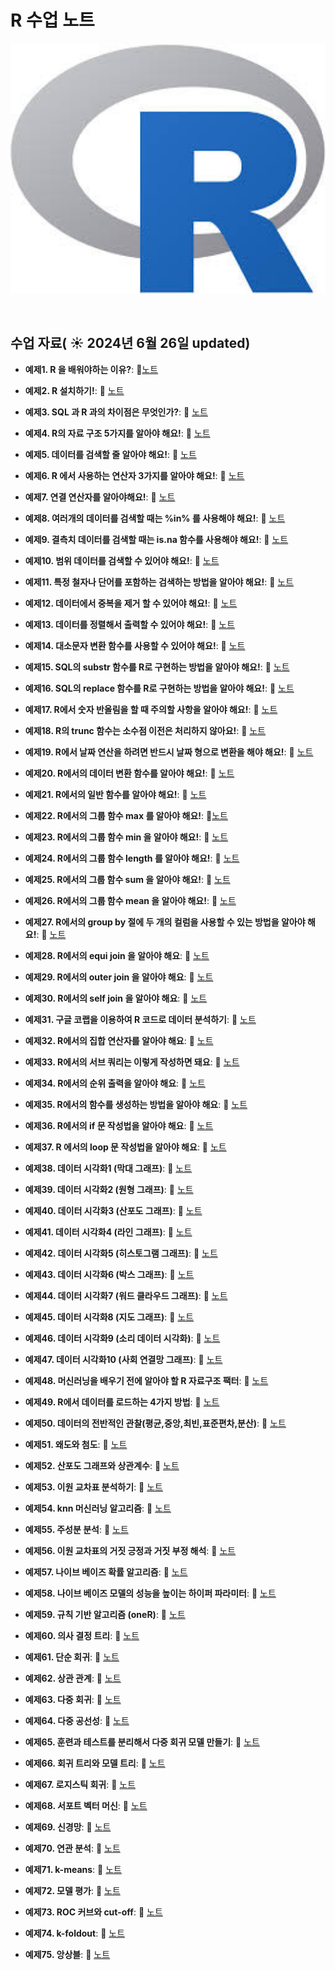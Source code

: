 # R 수업 노트


<img src="https://github.com/son-jy/rnote/blob/main/R.jpg" width="600" height="400">

&nbsp;

## 수업 자료( ☀️ 2024년 6월 26일 updated)


- **예제1. R 을 배워야하는 이유?**:  📄[노트](https://www.notion.so/1-R-65b6574c8e3f4415be522f9f3a62b490)
  &nbsp;
  
- **예제2. R 설치하기!**: 📄 [노트](https://www.notion.so/2-R-0902223d3ce24f4fa69599071eeb0790?pvs=21)

- **예제3. SQL 과 R 과의 차이점은 무엇인가?**: 📄 [노트](https://www.notion.so/3-SQL-R-2932505546754702b45d9e0758aeb7c0?pvs=21)

- **예제4. R의 자료 구조 5가지를 알아야 해요!**: 📄 [노트](https://www.notion.so/4-R-5-5774f9e8ad8e4ccfa142953ce336cb9f?pvs=21)

- **예제5. 데이터를 검색할 줄 알아야 해요!**: 📄 [노트](https://www.notion.so/5-8d4137ebdbb844738a07868c3e0999da?pvs=21)

- **예제6. R 에서 사용하는 연산자 3가지를 알아야 해요!**: 📄 [노트](https://www.notion.so/6-R-3-5a18eef7da4a4184aba15fc1c3bee05c?pvs=21)

- **예제7. 연결 연산자를 알아야해요!**: 📄 [노트](https://www.notion.so/7-89c0cf5ccdc4411d82f28d04d4f9da71?pvs=21)

- **예제8. 여러개의 데이터를 검색할 때는 %in% 를 사용해야 해요!**: 📄 [노트](https://www.notion.so/8-in-39b30da842df4d0da8a304ecd91d08b2?pvs=21)

- **예제9. 결측치 데이터를 검색할 때는 is.na 함수를 사용해야 해요!**: 📄 [노트](https://www.notion.so/9-is-na-9b135511bb9543e6a088ffbcca42e929?pvs=21)

- **예제10. 범위 데이터를 검색할 수 있어야 해요!**: 📄 [노트](https://www.notion.so/10-d5c222f47dc4488eab2619839cd40f05?pvs=21)

- **예제11. 특정 철자나 단어를 포함하는 검색하는 방법을 알아야 해요!**: 📄 [노트](https://www.notion.so/11-690e0206420e4dd9bcc23de57ec34281?pvs=21)
  
- **예제12. 데이터에서 중복을 제거 할 수 있어야 해요!**: 📄 [노트](https://www.notion.so/12-5500b49e54f04181ad9dbeb807f67bcf?pvs=21s)

- **예제13. 데이터를 정렬해서 출력할 수 있어야 해요!**: 📄 [노트](https://www.notion.so/13-5f5738d66abe44ae865df84a802ffb1d?pvs=21)

- **예제14. 대소문자 변환 함수를 사용할 수 있어야 해요!**: 📄 [노트](https://www.notion.so/14-d71298a74916465fbe8c509148251071?pvs=21)

- **예제15. SQL의 substr 함수를 R로 구현하는 방법을 알아야 해요!**: 📄 [노트](https://www.notion.so/15-SQL-substr-R-694e52a35fe048bc921588fb5dcd0987?pvs=21)

- **예제16. SQL의 replace 함수를 R로 구현하는 방법을 알아야 해요!**: 📄 [노트](https://www.notion.so/16-SQL-replace-R-e7964709a1714971b476db261d7d674c?pvs=21)

- **예제17. R에서 숫자 반올림을 할 때 주의할 사항을 알아야 해요!**: 📄 [노트](https://www.notion.so/17-R-48d8db1aec1347b592bba92bd5ca43b2?pvs=21)

- **예제18. R의 trunc 함수는 소수점 이전은 처리하지 않아요!**: 📄 [노트](https://www.notion.so/18-R-trunc-4d11779e332c45659f11f5d3d7f775ea?pvs=21)

- **예제19. R에서 날짜 연산을 하려면 반드시 날짜 형으로 변환을 해야 해요!**: 📄 [노트](https://www.notion.so/19-R-a30518c9973941a0a33c169dc3ce55a6?pvs=21)

- **예제20. R에서의 데이터 변환 함수를 알아야 해요!**: 📄 [노트](https://www.notion.so/20-R-c8803c0455a24e45b6bb1bbfd4c56b78?pvs=21)

- **예제21. R에서의 일반 함수를 알아야 해요!**: 📄 [노트](https://www.notion.so/21-R-59a4e1f6bd474be6a57b05d767ad7a83?pvs=21)

- **예제22. R에서의 그룹 함수 max 를 알아야 해요!**:  📄[노트](https://www.notion.so/22-R-max-a2689bacdaf845149c14a2bc192d6ce9?pvs=21)
  &nbsp;
  
- **예제23. R에서의 그룹 함수 min 을 알아야 해요!**: 📄 [노트](https://www.notion.so/23-R-min-fa125c5f544347eeb8f89a295493f6c4?pvs=21)

- **예제24. R에서의 그룹 함수 length 를 알아야 해요!**: 📄 [노트](https://www.notion.so/24-R-length-22e1364130fd420fa69e53a4e36b8f3e?pvs=21)

- **예제25. R에서의 그룹 함수 sum 을 알아야 해요!**: 📄 [노트](https://www.notion.so/25-R-sum-d6c1b78b45d040b296c85a328525db6d?pvs=21)

- **예제26. R에서의 그룹 함수 mean 을 알아야 해요!**: 📄 [노트](https://www.notion.so/26-R-mean-029ff01cb8664cf09575f08f3e43b06f)

- **예제27. R에서의 group by 절에 두 개의 컬럼을 사용할 수 있는 방법을 알아야 해요!**: 📄 [노트](https://www.notion.so/27-R-group-by-fb76fe1fba1847c69e5e2cf44f727245?pvs=21)

- **예제28. R에서의 equi join 을 알아야 해요**: 📄 [노트](https://www.notion.so/28-R-equi-join-6e7f8b3f03fa4839a2da323fcf952952?pvs=21)

- **예제29. R에서의 outer join 을 알아야 해요**: 📄 [노트](https://www.notion.so/29-R-outer-join-6dd104c7483846a7b4265ea5f9739501?pvs=21)

- **예제30. R에서의 self join 을 알아야 해요**: 📄 [노트](https://www.notion.so/30-R-self-join-e30aabc0f6674fc6b68d939355ebd7cf?pvs=21)

- **예제31. 구글 코랩을 이용하여 R 코드로 데이터 분석하기**: 📄 [노트](https://www.notion.so/31-R-b33df3184c284d39832c38c6492d374f?pvs=21)

- **예제32. R에서의 집합 연산자를 알아야 해요**: 📄 [노트](https://www.notion.so/32-R-4b075c47caa54d7f8946c89b6878736c?pvs=21)

- **예제33. R에서의 서브 쿼리는 이렇게 작성하면 돼요**: 📄 [노트](https://www.notion.so/33-R-a0eb9d40d2364063ab77e556aec27994?pvs=21)

- **예제34. R에서의 순위 출력을 알아야 해요**: 📄 [노트](https://www.notion.so/34-R-49120a3498ef414d8bee9c2fd1b0d729?pvs=21)

- **예제35. R에서의 함수를 생성하는 방법을 알아야 해요**: 📄 [노트](https://www.notion.so/35-R-35cf3ad9d093434fb7b4449fb68c472d?pvs=21)

- **예제36. R에서의 if 문 작성법을 알아야 해요**: 📄 [노트](https://www.notion.so/36-R-if-4059338331f241c2a33a6d3ca624e04d?pvs=21)

- **예제37. R 에서의 loop 문 작성법을 알아야 해요**: 📄 [노트](https://www.notion.so/37-R-loop-b65360b31c56419eaaec5edaaefe3801?pvs=21)

- **예제38. 데이터 시각화1 (막대 그래프)**: 📄 [노트](https://www.notion.so/38-1-81eda33acd3c496eb67233654c10d986?pvs=21)

- **예제39. 데이터 시각화2 (원형 그래프)**: 📄 [노트](https://www.notion.so/39-2-f099fd940d204cba9922437a40a11538?pvs=21)

- **예제40. 데이터 시각화3 (산포도 그래프)**: 📄 [노트](https://www.notion.so/40-3-9597945b9776446f838c3b37a38a5415?pvs=21)

- **예제41. 데이터 시각화4 (라인 그래프)**: 📄 [노트](https://www.notion.so/41-4-6784f36673c241bd95b53624698f2378?pvs=21)

- **예제42. 데이터 시각화5 (히스토그램 그래프)**: 📄 [노트](https://www.notion.so/42-5-9ab3b5a69ad140c596270fa4ab1b79eb?pvs=21)

- **예제43. 데이터 시각화6 (박스 그래프)**: 📄 [노트](https://www.notion.so/43-6-bc2bd773b8a94fcab9e4d9a21c458658?pvs=21)

- **예제44. 데이터 시각화7 (워드 클라우드 그래프)**: 📄 [노트](https://www.notion.so/44-7-ba25380cb2c240279bb7fa380dffd105?pvs=21)

- **예제45. 데이터 시각화8 (지도 그래프)**: 📄 [노트](https://www.notion.so/45-8-c031e902d361491e9e99eac25fc88e23?pvs=21)

- **예제46. 데이터 시각화9 (소리 데이터 시각화)**: 📄 [노트](https://www.notion.so/46-9-7d5b6dbabfb74704ad11858b37ad42a3?pvs=21)

- **예제47. 데이터 시각화10 (사회 연결망 그래프)**: 📄 [노트](https://www.notion.so/47-10-886f45e5e2044ab3811a009f4121dcbb?pvs=21)

- **예제48. 머신러닝을 배우기 전에 알아야 할 R 자료구조 팩터**: 📄 [노트](https://www.notion.so/48-R-0167145f194240bcae9a9c3a3df457de?pvs=21)

- **예제49. R에서 데이터를 로드하는 4가지 방법**: 📄 [노트](https://www.notion.so/49-R-4-654193f599db414c986c7e96e4812d3e?pvs=21)

- **예제50. 데이터의 전반적인 관찰(평균,중앙,최빈,표준편차,분산)**: 📄 [노트](https://www.notion.so/50-e1115ad907d042edb5414e32d9437704?pvs=21)

- **예제51. 왜도와 첨도**: 📄 [노트](https://www.notion.so/51-164697eee5844394bfa3fb579c997f33?pvs=21)

- **예제52. 산포도 그래프와 상관계수**: 📄 [노트](https://www.notion.so/52-21c310e4be684ec0bd949141131c3c47?pvs=21)

- **예제53. 이원 교차표 분석하기**: 📄 [노트](https://www.notion.so/53-13d0706a045f48b5a7cfe7a788bc3916?pvs=21)

- **예제54. knn 머신러닝 알고리즘**: 📄 [노트](https://www.notion.so/54-knn-38623a09be4a4c149b4f728edc06ae84?pvs=21)

- **예제55. 주성분 분석**: 📄 [노트](https://www.notion.so/55-c5886a0b5ad249f5aa2e9132df93b8bd?pvs=21)

- **예제56. 이원 교차표의 거짓 긍정과 거짓 부정 해석**: 📄 [노트](https://www.notion.so/56-d6138dee433c45a9994e2822d44d7cac?pvs=21)

- **예제57. 나이브 베이즈 확률 알고리즘**: 📄 [노트](https://www.notion.so/57-164c0203fb7140f495da35fdc1742b26?pvs=21)

- **예제58. 나이브 베이즈 모델의 성능을 높이는 하이퍼 파라미터**: 📄 [노트](https://www.notion.so/58-d85c0c5c297d4aaead13f582661f275a?pvs=21)

- **예제59. 규칙 기반 알고리즘 (oneR)**: 📄 [노트](https://www.notion.so/59-oneR-78fa56562d814914a62e4e0d4432c507?pvs=21)

- **예제60. 의사 결정 트리**: 📄 [노트](https://www.notion.so/60-fd286797f88641879789d3a3a13a6b4e?pvs=21)

- **예제61. 단순 회귀**: 📄 [노트](https://www.notion.so/61-f91f2ce4fd6040159ae6d79ffda77ce8?pvs=21)

- **예제62. 상관 관계**: 📄 [노트](https://www.notion.so/62-ef61d55860c144459b46a57a57bed08c?pvs=21)

- **예제63. 다중 회귀**: 📄 [노트](https://www.notion.so/63-09173358c7ec4b18b469c59dd18fbbfb?pvs=21)

- **예제64. 다중 공선성**: 📄 [노트](https://www.notion.so/64-c96322ece5fe4dce9b4a0dcf5003aaef?pvs=21)

- **예제65. 훈련과 테스트를 분리해서 다중 회귀 모델 만들기**: 📄 [노트](https://www.notion.so/65-4f500a5e5b3347478d80451e9433f6a4?pvs=21)

- **예제66. 회귀 트리와 모델 트리**: 📄 [노트](https://www.notion.so/66-c4e9b57db0ec4010ba1b57562f68ea21?pvs=21)

- **예제67. 로지스틱 회귀**: 📄 [노트](https://www.notion.so/67-f288229b0ee44453ae16169c3b721388?pvs=21)

- **예제68. 서포트 벡터 머신**: 📄 [노트](https://www.notion.so/68-d2ca20fae6da403c9131b42a218f909d?pvs=21)

- **예제69. 신경망**: 📄 [노트](https://www.notion.so/69-014b09d717cf4a7688c6c0278086f1aa?pvs=21)

- **예제70. 연관 분석**: 📄 [노트](https://www.notion.so/70-e58add89981d42d8b9ffa3f79b52d546?pvs=21)

- **예제71. k-means**: 📄 [노트](https://www.notion.so/71-k-means-9c4d042d457c4e1593f5e647f64d5158?pvs=21)

- **예제72. 모델 평가**: 📄 [노트](https://www.notion.so/72-073c9f62f02a4da9be4d534248a39596?pvs=21)

- **예제73. ROC 커브와 cut-off**: 📄 [노트](https://www.notion.so/73-ROC-cut-off-089e946fb5dc48bc92809d1c38ae2c3e?pvs=21)

- **예제74. k-foldout**: 📄 [노트](https://www.notion.so/74-k-foldout-0dab2e0af4d7486088f2ccd2b6be61c8?pvs=21)

- **예제75. 앙상블**: 📄 [노트](https://www.notion.so/75-493fbf835abe41f084ba4b0b37a3dca2?pvs=21)
